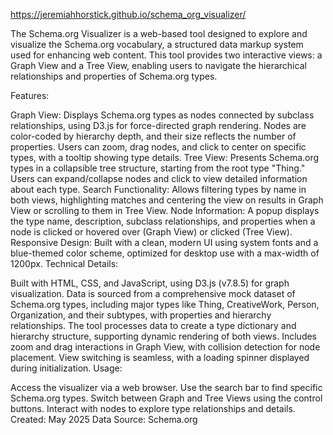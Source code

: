 https://jeremiahhorstick.github.io/schema_org_visualizer/

The Schema.org Visualizer is a web-based tool designed to explore and visualize the Schema.org vocabulary, a structured data markup system used for enhancing web content. This tool provides two interactive views: a Graph View and a Tree View, enabling users to navigate the hierarchical relationships and properties of Schema.org types.

Features:

Graph View: Displays Schema.org types as nodes connected by subclass relationships, using D3.js for force-directed graph rendering. Nodes are color-coded by hierarchy depth, and their size reflects the number of properties. Users can zoom, drag nodes, and click to center on specific types, with a tooltip showing type details.
Tree View: Presents Schema.org types in a collapsible tree structure, starting from the root type "Thing." Users can expand/collapse nodes and click to view detailed information about each type.
Search Functionality: Allows filtering types by name in both views, highlighting matches and centering the view on results in Graph View or scrolling to them in Tree View.
Node Information: A popup displays the type name, description, subclass relationships, and properties when a node is clicked or hovered over (Graph View) or clicked (Tree View).
Responsive Design: Built with a clean, modern UI using system fonts and a blue-themed color scheme, optimized for desktop use with a max-width of 1200px.
Technical Details:

Built with HTML, CSS, and JavaScript, using D3.js (v7.8.5) for graph visualization.
Data is sourced from a comprehensive mock dataset of Schema.org types, including major types like Thing, CreativeWork, Person, Organization, and their subtypes, with properties and hierarchy relationships.
The tool processes data to create a type dictionary and hierarchy structure, supporting dynamic rendering of both views.
Includes zoom and drag interactions in Graph View, with collision detection for node placement.
View switching is seamless, with a loading spinner displayed during initialization.
Usage:

Access the visualizer via a web browser.
Use the search bar to find specific Schema.org types.
Switch between Graph and Tree Views using the control buttons.
Interact with nodes to explore type relationships and details.
Created: May 2025
Data Source: Schema.org
